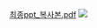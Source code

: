 

[최종ppt_복사본.pdf](https://github.com/gogiri/CheckMate/files/13935444/ppt_.pdf)
<img src="https://capsule-render.vercel.app/api?type=auto&color=black&height=7&section=header&text=설명%20가능한%20인공지능(XAI)%20기반%20외감기업%20부실예측모형에%20대한%20연구&fontSize=20" />
